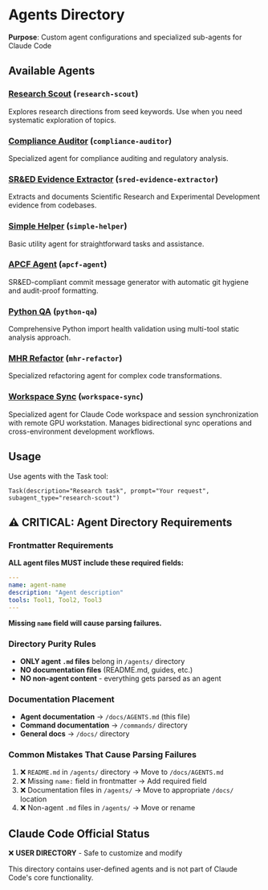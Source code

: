 # Agents Directory

**Purpose**: Custom agent configurations and specialized sub-agents for Claude Code

## Available Agents

### [Research Scout](../../agents/research-scout.md) (`research-scout`)
Explores research directions from seed keywords. Use when you need systematic exploration of topics.

### [Compliance Auditor](../../agents/compliance-auditor.md) (`compliance-auditor`)
Specialized agent for compliance auditing and regulatory analysis.

### [SR&ED Evidence Extractor](../../agents/sred-evidence-extractor.md) (`sred-evidence-extractor`)
Extracts and documents Scientific Research and Experimental Development evidence from codebases.

### [Simple Helper](../../agents/simple-helper.md) (`simple-helper`)
Basic utility agent for straightforward tasks and assistance.

### [APCF Agent](../../agents/apcf-agent.md) (`apcf-agent`)
SR&ED-compliant commit message generator with automatic git hygiene and audit-proof formatting.

### [Python QA](../../agents/python-qa.md) (`python-qa`)
Comprehensive Python import health validation using multi-tool static analysis approach.

### [MHR Refactor](../../agents/mhr-refactor.md) (`mhr-refactor`)
Specialized refactoring agent for complex code transformations.

### [Workspace Sync](../../agents/workspace-sync.md) (`workspace-sync`)
Specialized agent for Claude Code workspace and session synchronization with remote GPU workstation. Manages bidirectional sync operations and cross-environment development workflows.

## Usage
Use agents with the Task tool:
```
Task(description="Research task", prompt="Your request", subagent_type="research-scout")
```

## ⚠️ CRITICAL: Agent Directory Requirements

### Frontmatter Requirements
**ALL agent files MUST include these required fields:**
```yaml
---
name: agent-name
description: "Agent description"
tools: Tool1, Tool2, Tool3
---
```

**Missing `name` field will cause parsing failures.**

### Directory Purity Rules
- **ONLY agent `.md` files** belong in `/agents/` directory
- **NO documentation files** (README.md, guides, etc.)
- **NO non-agent content** - everything gets parsed as an agent

### Documentation Placement
- **Agent documentation** → `/docs/AGENTS.md` (this file)
- **Command documentation** → `/commands/` directory  
- **General docs** → `/docs/` directory

### Common Mistakes That Cause Parsing Failures
1. ❌ `README.md` in `/agents/` directory → Move to `/docs/AGENTS.md`
2. ❌ Missing `name:` field in frontmatter → Add required field
3. ❌ Documentation files in `/agents/` → Move to appropriate `/docs/` location
4. ❌ Non-agent `.md` files in `/agents/` → Move or rename

## Claude Code Official Status
❌ **USER DIRECTORY** - Safe to customize and modify

This directory contains user-defined agents and is not part of Claude Code's core functionality.